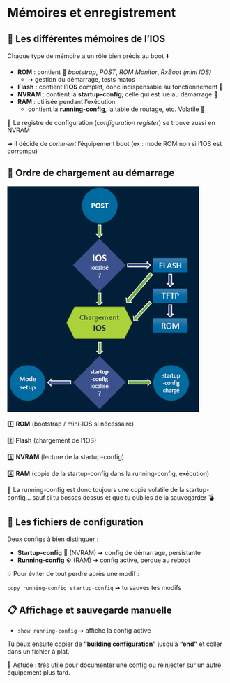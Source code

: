# Mémoires et enregistrement

## **🧠 Les différentes mémoires de l’IOS**

Chaque type de mémoire a un rôle bien précis au boot ⬇️

- **ROM** : contient 🪫 *bootstrap*, *POST*, *ROM Monitor*, *RxBoot (mini IOS)*
  - ➜ gestion du démarrage, tests matos
- **Flash** : contient l’**IOS** complet, donc indispensable au fonctionnement 🧬
- **NVRAM** : contient la **startup-config**, celle qui est lue au démarrage 🛫
- **RAM** : utilisée pendant l’exécution
  - contient la **running-config**, la table de routage, etc. Volatile 🧯

🧩 Le registre de configuration (*configuration register*) se trouve aussi en NVRAM

➜ il décide de *comment* l’équipement boot (ex : mode ROMmon si l’IOS est corrompu)



## **🦾 Ordre de chargement au démarrage**

![](../../../media/Cours-Infrastructures-réseaux-Mémoires-et-enregistrement-image2.png)

1️⃣ **ROM** (bootstrap / mini-IOS si nécessaire)

2️⃣ **Flash** (chargement de l’IOS)

3️⃣ **NVRAM** (lecture de la startup-config)

4️⃣ **RAM** (copie de la startup-config dans la running-config, exécution)

🎯 La running-config est donc toujours une copie volatile de la startup-config… sauf si tu bosses dessus et que tu oublies de la sauvegarder 💣



## **📂 Les fichiers de configuration**

Deux configs à bien distinguer :

- **Startup-config** 🪪 (NVRAM) ➜ config de démarrage, persistante
- **Running-config** ⚙️ (RAM) ➜ config active, perdue au reboot

💡 Pour éviter de tout perdre après une modif :

`copy running-config startup-config` ➜ tu sauves tes modifs



## **📋 Affichage et sauvegarde manuelle**

- `show running-config` ➜ affiche la config active

Tu peux ensuite copier de **“building configuration”** jusqu’à **“end”** et coller dans un fichier à plat.

🧠 Astuce : très utile pour documenter une config ou réinjecter sur un autre équipement plus tard.





